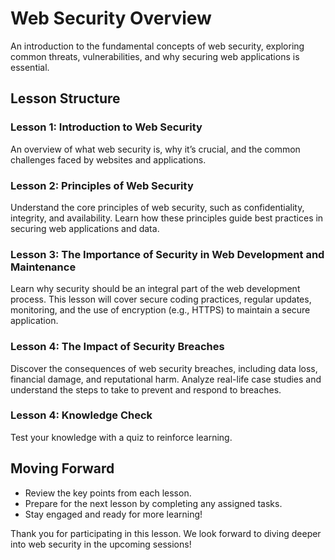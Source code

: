 # **Web Security Overview**

An introduction to the fundamental concepts of web security, exploring common threats, vulnerabilities, and why securing web applications is essential.

## **Lesson Structure**

### **Lesson 1: Introduction to Web Security**

An overview of what web security is, why it’s crucial, and the common challenges faced by websites and applications. 

### **Lesson 2: Principles of Web Security**

Understand the core principles of web security, such as confidentiality, integrity, and availability. Learn how these principles guide best practices in securing web applications and data.

### **Lesson 3: The Importance of Security in Web Development and Maintenance**

Learn why security should be an integral part of the web development process. This lesson will cover secure coding practices, regular updates, monitoring, and the use of encryption (e.g., HTTPS) to maintain a secure application.

### **Lesson 4: The Impact of Security Breaches**

Discover the consequences of web security breaches, including data loss, financial damage, and reputational harm. Analyze real-life case studies and understand the steps to take to prevent and respond to breaches.

### **Lesson 4: Knowledge Check**
Test your knowledge with  a quiz to reinforce learning.


## **Moving Forward**

-   Review the key points from each lesson.
-   Prepare for the next lesson by completing any assigned tasks.
-   Stay engaged and ready for more learning!

Thank you for participating in this lesson. We look forward to diving deeper into web security in the upcoming sessions!

<!--stackedit_data:
eyJoaXN0b3J5IjpbMTQ3NzgxMTM3MywyMDkzODE4MjUzLC0yMT
IxMDY3MzUxLC04NDY0MTAwMzIsOTg2OTE3MTY5LC0xMTM1MjUw
MzQ0LC0xODE1MTkyMzU4LC0xMTU4MjI2Mzg5LC01NDc3Nzg4OD
hdfQ==
-->